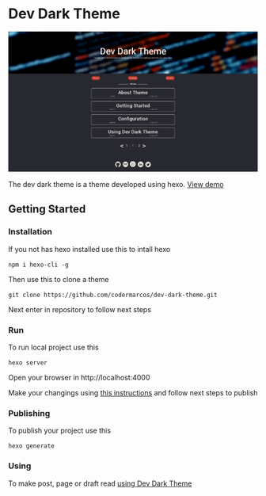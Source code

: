 # Dev Dark Theme
![Screenshot](https://raw.githubusercontent.com/codermarcos/dev-dark-theme/assets/Dev-Dark-Theme.png)

The dev dark theme is a theme developed using hexo. [View demo](http://dev-dark-theme.codermarcos.com/)

## Getting Started

### Installation
If you not has hexo installed use this to intall hexo
```shell
npm i hexo-cli -g 
```
Then use this to clone a theme 
```shell
git clone https://github.com/codermarcos/dev-dark-theme.git
```
Next enter in repository to follow next steps

### Run
To run local project use this
```shell
hexo server
```
Open your browser in http://localhost:4000

Make your changings using [this instructions](http://dev-dark-theme.codermarcos.com/pt/Settings/Configuration/) and follow next steps to publish

### Publishing
To publish your project use this
```shell
hexo generate 
```

### Using
To make post, page or draft read [using Dev Dark Theme](http://dev-dark-theme.codermarcos.com/pt/HowTo/Using-Dev-Dark-Theme/)
